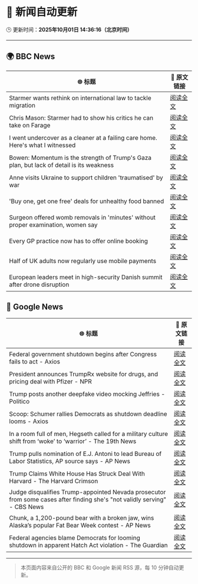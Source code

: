 # 🧠 新闻自动更新

🕒 更新时间：**2025年10月01日 14:36:16（北京时间）**

---

## 🌍 BBC News

| 🌐 标题 | 🔗 原文链接 |
|--------|-------------|
| Starmer wants rethink on international law to tackle migration | [阅读全文](https://www.bbc.com/news/articles/cd72p30v574o?at_medium=RSS&at_campaign=rss) |
| Chris Mason: Starmer had to show his critics he can take on Farage | [阅读全文](https://www.bbc.com/news/articles/cpw1jwdlz7lo?at_medium=RSS&at_campaign=rss) |
| I went undercover as a cleaner at a failing care home. Here's what I witnessed | [阅读全文](https://www.bbc.com/news/articles/c4g78yj2v2go?at_medium=RSS&at_campaign=rss) |
| Bowen: Momentum is the strength of Trump's Gaza plan, but lack of detail is its weakness | [阅读全文](https://www.bbc.com/news/articles/cn829deeje3o?at_medium=RSS&at_campaign=rss) |
| Anne visits Ukraine to support children 'traumatised' by war | [阅读全文](https://www.bbc.com/news/articles/cgrqlrjgd51o?at_medium=RSS&at_campaign=rss) |
| 'Buy one, get one free' deals for unhealthy food banned | [阅读全文](https://www.bbc.com/news/articles/c89d54gv44qo?at_medium=RSS&at_campaign=rss) |
| Surgeon offered womb removals in 'minutes' without proper examination, women say | [阅读全文](https://www.bbc.com/news/articles/ckgqr7nnzw1o?at_medium=RSS&at_campaign=rss) |
| Every GP practice now has to offer online booking | [阅读全文](https://www.bbc.com/news/articles/cjed4qvzjeyo?at_medium=RSS&at_campaign=rss) |
| Half of UK adults now regularly use mobile payments | [阅读全文](https://www.bbc.com/news/articles/c2ejvld0ypyo?at_medium=RSS&at_campaign=rss) |
| European leaders meet in high-security Danish summit after drone disruption | [阅读全文](https://www.bbc.com/news/articles/cp8jdene16ro?at_medium=RSS&at_campaign=rss) |

## 📰 Google News

| 🌐 标题 | 🔗 原文链接 |
|--------|-------------|
| Federal government shutdown begins after Congress fails to act - Axios | [阅读全文](https://news.google.com/rss/articles/CBMihAFBVV95cUxNZWs1VTJ6cXZPcWNldWwzYWd1UkNPbmkxTWxnOHRGemZKZXh2YktHTENmS1d5c1R5RnZxWEt3a1BQU002X2poU3l2aV9EbWNEc1dUYUVfbzBuQ0RHSDhqYVpXNmxkQVM0VlF4V0otZXRZNFcxZzJ2V1hoaVN1RVFmZEFsbnU?oc=5) |
| President announces TrumpRx website for drugs, and pricing deal with Pfizer - NPR | [阅读全文](https://news.google.com/rss/articles/CBMinwFBVV95cUxQVEZ4aVRhUTRIUmpaWlUyOWRPZ0N3NGFZQUxnb041dWsyc3JyazBjQjduY1pfU2cyZUYzNWFvUERLdUpUelUtRGtYX2VyYnYxd3VlM1VRcnpyckhtaFloUzczZklXRkpNVWhjU3hLRUxSeWsxenRwNTBzMnhDbzFTNTdrOUVpajV4d2M5Y0pLTkRYYi1iVE45SDJDSUJKbkE?oc=5) |
| Trump posts another deepfake video mocking Jeffries - Politico | [阅读全文](https://news.google.com/rss/articles/CBMimwFBVV95cUxPVUg1cTA4OFVlVGVVMk40eGRydnlyZVlzZEplTDE5VWU1VGVBSXpVVWI1RmNlQ3BnSFNfeVpsNkRFdjVvRi1SSFpNdl8zelh6V1E4UU03U0NmSnBHbFdiX3A5LW9tal9idjNFTllEX3ZMSHhDaV9EM3RWMjdCSDFZWGN0a25ZQ2pGa2R3bTQ3djBVOWVrNzdzZW1OSQ?oc=5) |
| Scoop: Schumer rallies Democrats as shutdown deadline looms - Axios | [阅读全文](https://news.google.com/rss/articles/CBMifEFVX3lxTFBNU1BZQ1I0c05vUGVjUUdKYVlobkpoWWZpMEw2Ti1SRW9VLU80WHR5QUk0UUE3MDhZZDNSZmhoWG02X3VkWGFJVFA3VHVZbE9aRFZCdTNXRTlPREVkQk1TbmRWV2g1RlFDY21rc1lsX0lKeWhnQmVCMnVUQ2w?oc=5) |
| In a room full of men, Hegseth called for a military culture shift from ‘woke’ to ‘warrior’ - The 19th News | [阅读全文](https://news.google.com/rss/articles/CBMic0FVX3lxTE8zQTJTNVh0R3owal9nUjlYdGR0WUphY3F2RDNGMy1XWHhVaG1hMGRKNDFJLTBDek9EQnRSU3ZmelFvNFhKLXNQbzN3bFN4dlhYLWdOMEgxMnNsWlhQLVo3cm9ZeUhYc3dTT2ZLSVpkdFBnczQ?oc=5) |
| Trump pulls nomination of E.J. Antoni to lead Bureau of Labor Statistics, AP source says - AP News | [阅读全文](https://news.google.com/rss/articles/CBMipAFBVV95cUxNcVZQeFItNXN1OUVacFVBVEUyR0dfTTg5WEgtTmFMXzhpSXliSmlVQ3RndXN6STQwbV96eVJUTXlNWUlIUUkxcER6M3oxcXRHSDZWaTYwaGozemNCbkpicmF1X3ZzOWh0bnVDZVN2VEdlQXRqSjNBZGgyaG9IRTYxNFJqbDZCdFR4WEpuTjhJZzAwaVNFdWRsV1lJQThlOTY4ZmJUSQ?oc=5) |
| Trump Claims White House Has Struck Deal With Harvard - The Harvard Crimson | [阅读全文](https://news.google.com/rss/articles/CBMieEFVX3lxTE5WT0hQMFZRWERQZGRnc0M2dGN1Ynhyc1VtX3JZTEM4aFpScko4Yk93Z25xRnZYcjZ2RUY1dnRCZTl4VW1YUzY4b1J0STd4NUxnd0NRT3c0R3JMWjhpRWtfVW9Ub1lLamUwT2dGeFJXUDN5aHBoenJCdQ?oc=5) |
| Judge disqualifies Trump-appointed Nevada prosecutor from some cases after finding she's "not validly serving" - CBS News | [阅读全文](https://news.google.com/rss/articles/CBMihgFBVV95cUxOM0p0LTFvbTFaandQU0VsR09kNzNkckFPcHdCQ1h3dmZkbWNzZ1pZMk1JSWl1OTBkWWhmVHNTc1ZHMGZNazFHOERLMElhZUFCc3dRa2MwejZSUTMtZVV4STh4WEFMZndHbmtPU29iV1Rob0VLMENxakFOS0Z2TTlHd1pMQ1A2d9IBiwFBVV95cUxPcENManQ5UEdJLXR3THdXbV8yRnZYSHBhTFFqZjBXWENQT3Jjb25obkdnS2hBTjVFc1dfWUp3NDFydWV5dDJHM2dacWQxaDV4RjBuYWkwVXZXX0h1ZFU3ZEtsa0tJaUNBU3N0LXh3LWVVRWhfa0Fqd05RaDRtcEFINUlUQUVjS1dNN3Y4?oc=5) |
| Chunk, a 1,200-pound bear with a broken jaw, wins Alaska’s popular Fat Bear Week contest - AP News | [阅读全文](https://news.google.com/rss/articles/CBMinAFBVV95cUxPZ094VXlETTNYWHNwN3lyaWZScnZURG91U3JKeTNxc2tjcUg2OTZ3eklnb0NTb3ZYQkZwSnI0ZjlkRWNIOWhndEg0MUNoQVZPUld3ZUl3OFQ5Vko2STdQT1NPSm5EbHVhY0VjZDNtRkpzZUp0X01rdW9raFpTNmp0T1ZlTWdrMU5PQWJ0RDkyVEFSOGpiYlltZ1hoS1g?oc=5) |
| Federal agencies blame Democrats for looming shutdown in apparent Hatch Act violation - The Guardian | [阅读全文](https://news.google.com/rss/articles/CBMiiwFBVV95cUxNSXkyTGtGdnV3N2xQdGJhaHlzel9KMGVFR1dMSEZJYll6aUxDRWRjd2U0RHhSVVBMQkRSTmhNbktVT3NsWDlxOHROdnFlRXFJanE4VGlTMjFHODJiUGlqMi0zcFFFRE1MWVo4M0p3LTlxMlMxTzhKNG1ndDlHb0pkMHRIa1M1bHk4OElN?oc=5) |

---
> 本页面内容来自公开的 BBC 和 Google 新闻 RSS 源，每 10 分钟自动更新。